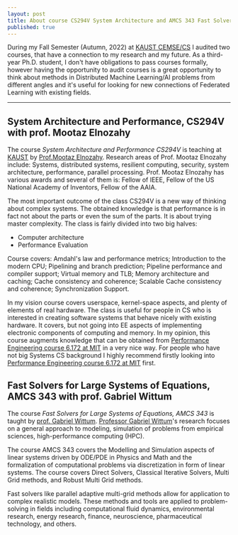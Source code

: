 ```yaml
---
layout: post
title: About course CS294V System Architecture and AMCS 343 Fast Solvers at KAUST.
published: true
---
```


During my Fall Semester (Autumn, 2022) at [KAUST CEMSE/CS](https://cemse.kaust.edu.sa/) I audited two courses, that have a connection to my research and my future.
As a third-year Ph.D. student, I don't have obligations to pass courses formally, however having the opportunity to audit courses is a great opportunity to think about methods in Distributed Machine Learning/AI problems from different angles and it's useful for looking for new connections of Federated Learning with existing fields.

---


## System Architecture and Performance, CS294V with prof. Mootaz Elnozahy

The course *System Architecture and Performance CS294V* is teaching at [KAUST](https://www.kaust.edu.sa/) by [Prof.Mootaz Elnozahy](https://en.wikipedia.org/wiki/Mootaz_Elnozahy). Research areas of Prof. Mootaz Elnozahy include: Systems, distributed systems, resilient computing, security, system architecture, performance, parallel processing. Prof. Mootaz Elnozahy has various awards and several of them is: Fellow of IEEE, Fellow of the US National Academy of Inventors, Fellow of the AAIA.

The most important outcome of the class CS294V is a new way of thinking about complex systems. The obtained knowledge is that performance is in fact not about the parts or even the sum of the parts. It is about trying master complexity. The class is fairly divided into two big halves:
-	Computer architecture 
-	Performance Evaluation

Course covers: Amdahl's law and performance metrics;  Introduction to the modern CPU; Pipelining and branch prediction; Pipeline performance and compiler support; Virtual memory and TLB; Memory architecture and caching; Cache consistency and coherence; Scalable Cache consistency and coherence; Synchronization Support. 

In my vision course covers userspace, kernel-space aspects, and plenty of elements of real hardware. The class is useful for people in CS who is interested in creating software systems that behave nicely with existing hardware. It covers, but not going into EE aspects of implementing electronic components of computing and memory. In my opinion, this course augments knowledge that can be obtained from [Performance Engineering course 6.172 at MIT](https://burlachenkok.github.io/About-Compute-Performance-Optimization-at-MIT/) in a very nice way. For people who have not big Systems CS background I highly recommend firstly looking into [Performance Engineering course 6.172 at MIT](https://ocw.mit.edu/courses/6-172-performance-engineering-of-software-systems-fall-2018/) first.


## Fast Solvers for Large Systems of Equations, AMCS 343 with prof. Gabriel Wittum

The course *Fast Solvers for Large Systems of Equations, AMCS 343* is taught by [prof. Gabriel Wittum](https://www.kaust.edu.sa/en/study/faculty/gabriel-wittum). [Professor Gabriel Wittum](https://www.kaust.edu.sa/en/study/faculty/gabriel-wittum)'s research focuses on a general approach to modeling, simulation of problems from empirical sciences, high-performance computing (HPC).


The course AMCS 343 covers the Modelling and Simulation aspects of linear systems driven by ODE/PDE in Physics and Math and the formalization of computational problems via discretization in form of linear systems. The course covers Direct Solvers, Classical Iterative Solvers, Multi Grid methods, and Robust Multi Grid methods.

Fast solvers like parallel adaptive multi-grid methods allow for application to complex realistic models. These methods and tools are applied to problem-solving in fields including computational fluid dynamics, environmental research, energy research, finance, neuroscience, pharmaceutical technology, and others.
